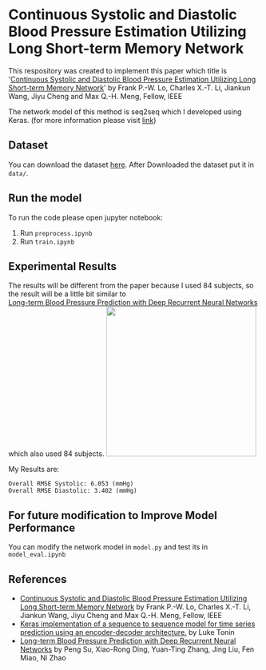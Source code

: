 # Continuous Systolic and Diastolic Blood Pressure Estimation Utilizing Long Short-term Memory Network

This respository was created to implement this paper which title is   
'[Continuous Systolic and Diastolic Blood Pressure Estimation Utilizing Long Short-term Memory Network](https://ieeexplore.ieee.org/stamp/stamp.jsp?arnumber=8037207)' by Frank P.-W. Lo, Charles X.-T. Li, Jiankun Wang, Jiyu Cheng and Max Q.-H. Meng, Fellow, IEEE

The network model of this method is seq2seq which I developed using Keras. (for more information please visit [link](https://github.com/LukeTonin/keras-seq-2-seq-signal-prediction))

## Dataset
You can download the dataset [here](https://drive.google.com/file/d/1veMt3YrkE17bivOYrrbLob2r7yRLJmyc/view?usp=sharing). 
After Downloaded the dataset put it in ```data/```.

## Run the model
To run the code please open jupyter notebook:
1. Run ```preprocess.ipynb```
2. Run ```train.ipynb```

## Experimental Results
The results will be different from the paper because I used 84 subjects, so the result will be a little bit similar to  
[Long-term Blood Pressure Prediction with Deep Recurrent Neural Networks](https://arxiv.org/abs/1705.04524) which also used 84 subjects.
<img src="https://github.com/ploymel/estimateBP/blob/master/pics/table.png" width="300">

My Results are:
```
Overall RMSE Systolic: 6.053 (mmHg)
Overall RMSE Diastolic: 3.402 (mmHg)
```

## For future modification to Improve Model Performance
You can modify the network model in ```model.py``` and test its in ```model_eval.ipynb```

## References
- [Continuous Systolic and Diastolic Blood Pressure Estimation Utilizing Long Short-term Memory Network](https://ieeexplore.ieee.org/stamp/stamp.jsp?arnumber=8037207) 
by Frank P.-W. Lo, Charles X.-T. Li, Jiankun Wang, Jiyu Cheng and Max Q.-H. Meng, Fellow, IEEE
- [Keras implementation of a sequence to sequence model for time series prediction using an encoder-decoder architecture.](https://github.com/LukeTonin/keras-seq-2-seq-signal-prediction)
by Luke Tonin
- [Long-term Blood Pressure Prediction with Deep Recurrent Neural Networks](https://arxiv.org/abs/1705.04524)
by Peng Su, Xiao-Rong Ding, Yuan-Ting Zhang, Jing Liu, Fen Miao, Ni Zhao
